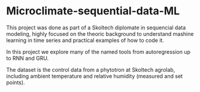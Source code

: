 # Microclimate-sequential-data-ML

This project was done as part of a Skoltech diplomate in sequencial data modeling, highly focused on the theoric background to understand mashine learning in time series and practical examples of how to code it. 

In this project we explore many of the named tools from autoregression up to RNN and GRU.

The dataset is the control data from a phytotron at Skoltech agrolab, including ambient temperature and relative humidity (measured and set points).
